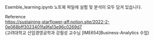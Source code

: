 Esemble_learning.ipynb 노트북 파일에 실험 및 분석이 모두 담겨 있습니다.

Reference  
https://sustaining-starflower-aff.notion.site/2022-2-0e068bff3023401fa9fa13e96c0269d7  
(고려대학교 산업경영공학과 강필성 교수님 [IME654]Business-Analytics 수업)
